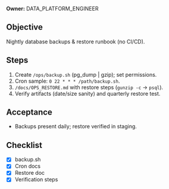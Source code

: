 **Owner:** DATA_PLATFORM_ENGINEER

## Objective
Nightly database backups & restore runbook (no CI/CD).

## Steps
1. Create `/ops/backup.sh` (pg_dump | gzip); set permissions.
2. Cron sample: `0 22 * * * /path/backup.sh`.
3. `/docs/OPS_RESTORE.md` with restore steps (`gunzip -c` → `psql`).
4. Verify artifacts (date/size sanity) and quarterly restore test.

## Acceptance
- Backups present daily; restore verified in staging.

## Checklist
- [x] backup.sh
- [x] Cron docs
- [x] Restore doc
- [x] Verification steps
